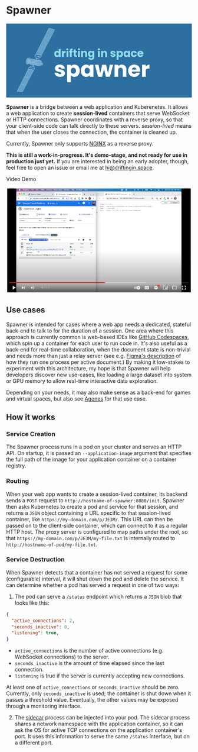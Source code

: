 # Spawner

![Spawner logo](assets/spawner.png)

**Spawner** is a bridge between a web application and Kuberenetes. It allows a web application to
create **session-lived** containers that serve WebSocket or HTTP connections. Spawner coordinates with
a reverse proxy, so that your client-side code can talk directly to these servers. *session-lived*
means that when the user closes the connection, the container is cleaned up.

Currently, Spawner only supports [NGINX](https://www.nginx.com/) as a reverse proxy.

**This is still a work-in-progress. It's demo-stage, and not ready for use in production just yet.** If
you are interested in being an early adopter, though, feel free to open an issue or email me at
[hi@driftingin.space](mailto:hi@driftingin.space).

Video Demo

[![Screen shot of YouTube player](assets/video_screenshot.png)](https://www.youtube.com/watch?v=PtJ_vsgwK90)

## Use cases

Spawner is intended for cases where a web app needs a dedicated, stateful back-end to talk to for the
duration of a session. One area where this approach is currently common is web-based IDEs like
[GitHub Codespaces](https://github.com/features/codespaces), which spin up a container for each user
to run code in. It's also useful as a back-end for real-time collaboration, when the document state
is non-trivial and needs more than just a relay server (see e.g.
[Figma's description](https://www.figma.com/blog/rust-in-production-at-figma/) of how they run one
process per active document.) By making it low-stakes to experiment with this architecture, my hope is
that Spawner will help developers discover new use-cases, like loading a large dataset into system or
GPU memory to allow real-time interactive data exploration.

Depending on your needs, it may also make sense as a back-end for games and virtual spaces, but also
see [Agones](https://agones.dev/site/) for that use case.

## How it works

### Service Creation

The Spawner process runs in a pod on your cluster and serves an HTTP API. On startup, it is passed an
`--application-image` argument that specifies the full path of the image for your application container
on a container registry.

### Routing

When your web app wants to create a session-lived container, its backend sends a `POST` request to
`http://hostname-of-spawner:8080/init`. Spawner then asks Kubernetes to create a pod and service for that
session, and returns a `JSON` object containing a URL specific to that session-lived container, like
`https://my-domain.com/p/JE3M/`. This URL can then be passed on to the client-side container, which can
connect to it as a regular HTTP host. The proxy server is configured to map paths under the root,
so that `https://my-domain.com/p/JE3M/my-file.txt` is internally routed to
`http://hostname-of-pod/my-file.txt`.

### Service Destruction

When Spawner detects that a container has not served a request for some (configurable) interval, it
will shut down the pod and delete the service. It can determine whether a pod has served a request
in one of two ways:

1. The pod can serve a `/status` endpoint which returns a `JSON` blob that looks like this:

```json
{
  "active_connections": 2,
  "seconds_inactive": 0,
  "listening": true,
}
```

- `active_connections` is the number of active connections (e.g. WebSocket connections) to the server.
- `seconds_inactive` is the amount of time elapsed since the last connection.
- `listening` is true if the server is currently accepting new connections.

At least one of `active_connections` or `seconds_inactive` should be zero. Currently, only
`seconds_inactive` is used; the container is shut down when it passes a threshold value. Eventually,
the other values may be exposed through a monitoring interface.

2. The [sidecar](sidecar) process can be injected into your pod. The sidecar process shares a network
namespace with the application container, so it can ask the OS for active TCP connections on the
application container's port. It uses this information to serve the same `/status` interface, but
on a different port.
